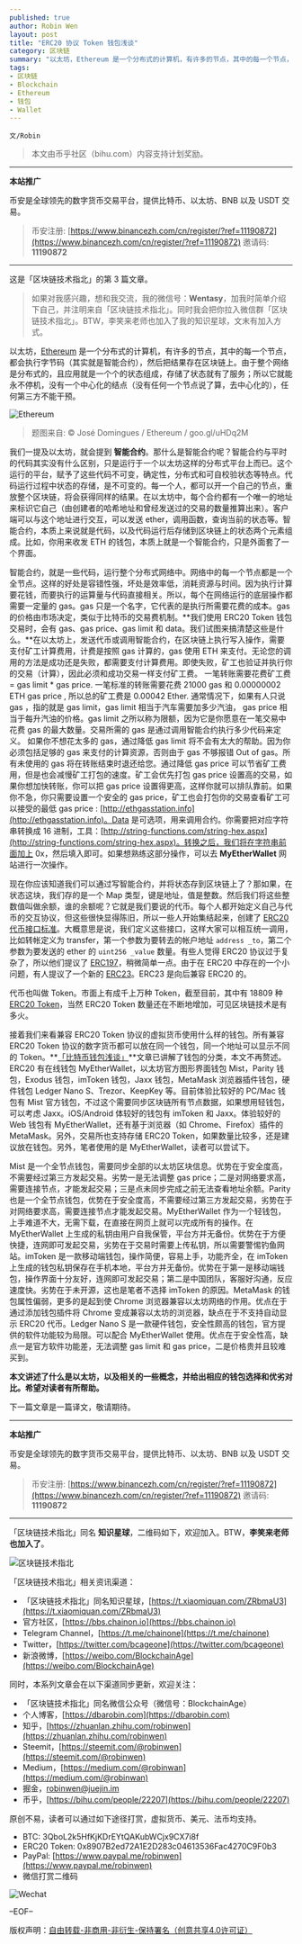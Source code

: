 ```yaml
---
published: true
author: Robin Wen
layout: post
title: "ERC20 协议 Token 钱包浅谈"
category: 区块链
summary: "以太坊，Ethereum 是一个分布式的计算机，有许多的节点，其中的每一个节点，都会执行字节码（其实就是智能合约），然后把结果存在区块链上。由于整个网络是分布式的，且应用就是一个个的状态组成，存储了状态就有了服务；所以它就能永不停机，没有一个中心化的结点（没有任何一个节点说了算，去中心化的），任何第三方不能干预。本文讲述了什么是以太坊，以及相关的一些概念，并给出相应的钱包选择和优劣对比。希望对读者有所帮助。"
tags:
- 区块链
- Blockchain
- Ethereum
- 钱包
- Wallet
---
```


`文/Robin`

> 本文由币乎社区（bihu.com）内容支持计划奖励。

***

**本站推广**

币安是全球领先的数字货币交易平台，提供比特币、以太坊、BNB 以及 USDT 交易。

> 币安注册: [https://www.binancezh.com/cn/register/?ref=11190872](https://www.binancezh.com/cn/register/?ref=11190872)
> 邀请码: **11190872**

***

这是「区块链技术指北」的第 3 篇文章。

> 如果对我感兴趣，想和我交流，我的微信号：**Wentasy**，加我时简单介绍下自己，并注明来自「区块链技术指北」。同时我会把你拉入微信群「区块链技术指北」。BTW，李笑来老师也加入了我的知识星球，文末有加入方式。

以太坊，[Ethereum](https://www.ethereum.org) 是一个分布式的计算机，有许多的节点，其中的每一个节点，都会执行字节码（其实就是智能合约），然后把结果存在区块链上。由于整个网络是分布式的，且应用就是一个个的状态组成，存储了状态就有了服务；所以它就能永不停机，没有一个中心化的结点（没有任何一个节点说了算，去中心化的），任何第三方不能干预。

![Ethereum](https://cdn.dbarobin.com/vW0Z1oB.jpg)

> 题图来自: © José Domingues / Ethereum / goo.gl/uHDq2M

我们一提及以太坊，就会提到 **智能合约**。那什么是智能合约呢？智能合约与平时的代码其实没有什么区别，只是运行于一个以太坊这样的分布式平台上而已。这个运行的平台，赋予了这些代码不可变，确定性，分布式和可自校验状态等特点。代码运行过程中状态的存储，是不可变的。每一个人，都可以开一个自己的节点，重放整个区块链，将会获得同样的结果。在以太坊中，每个合约都有一个唯一的地址来标识它自己（由创建者的哈希地址和曾经发送过的交易的数量推算出来）。客户端可以与这个地址进行交互，可以发送 ether，调用函数，查询当前的状态等。智能合约，本质上来说就是代码，以及代码运行后存储到区块链上的状态两个元素组成。比如，你用来收发 ETH 的钱包，本质上就是一个智能合约，只是外面套了一个界面。

智能合约，就是一些代码，运行整个分布式网络中。网络中的每一个节点都是一个全节点。这样的好处是容错性强，坏处是效率低，消耗资源与时间。因为执行计算要花钱，而要执行的运算量与代码直接相关。所以，每个在网络运行的底层操作都需要一定量的 gas。gas 只是一个名字，它代表的是执行所需要花费的成本。gas 的价格由市场决定，类似于比特币的交易费机制。**我们使用 ERC20 Token 钱包交易时，会有 gas、gas price、gas limit 和 data。我们试图来搞清楚这些是什么。**在以太坊上，发送代币或调用智能合约，在区块链上执行写入操作，需要支付矿工计算费用，计费是按照 gas 计算的，gas 使用 ETH 来支付。无论您的调用的方法是成功还是失败，都需要支付计算费用。即使失败，矿工也验证并执行你的交易（计算），因此必须和成功交易一样支付矿工费。 一笔转账需要花费矿工费 = gas limit * gas price. 一笔标准的转账需要花费 21000 gas 和 0.00000002 ETH gas price , 所以总的矿工费是 0.00042 Ether. 通常情况下，如果有人只说 gas ，指的就是 gas limit，gas limit 相当于汽车需要加多少汽油， gas price 相当于每升汽油的价格。gas limit 之所以称为限额，因为它是你愿意在一笔交易中花费 gas 的最大数量。交易所需的 gas 是通过调用智能合约执行多少代码来定义。 如果你不想花太多的 gas，通过降低 gas limit 将不会有太大的帮助。因为你必须包括足够的 gas 来支付的计算资源，否则由于 gas 不够报错 Out of gas。所有未使用的 gas 将在转账结束时退还给您。通过降低 gas price 可以节省矿工费用，但是也会减慢矿工打包的速度。矿工会优先打包 gas price 设置高的交易，如果你想加快转账，你可以把 gas price 设置得更高，这样你就可以排队靠前。如果你不急，你只需要设置一个安全的 gas price，矿工也会打包你的交易查看矿工可以接受的最低 gas price : [http://ethgasstation.info](http://ethgasstation.info)。Data 是可选项，用来调用合约。你需要把对应字符串转换成 16 进制，工具：[http://string-functions.com/string-hex.aspx](http://string-functions.com/string-hex.aspx)。转换之后，我们将在字符串前面加上 0x，然后填入即可。如果想熟练这部分操作，可以去 **MyEtherWallet** 网站进行一次操作。

现在你应该知道我们可以通过写智能合约，并将状态存到区块链上了？那如果，在状态这块，我们存的是一个 Map 类型，键是地址，值是整数。然后我们将这些整数值叫做余额，谁的余额呢？它就是我们要说的代币。每个人都开始定义自己与代币的交互协议，但这些很快显得陈旧，所以一些人开始集结起来，创建了 [ERC20 代币接口标准](https://github.com/ethereum/EIPs/blob/master/EIPS/eip-20-token-standard.md)。大概意思是说，我们定义这些接口，这样大家可以相互统一调用，比如转帐定义为 transfer，第一个参数为要转去的帐户地址 `address _to`，第二个参数为要发送的 ether 的 `uint256 _value` 数量。有些人觉得 ERC20 协议过于复杂了，所以他们提议了 [ERC197](https://github.com/ethereum/EIPs/issues/179)，稍微简单一点。由于在 ERC20 中存在的一个小问题，有人提议了一个新的 [ERC23](https://github.com/ethereum/EIPs/issues/223)。ERC23 是向后兼容 ERC20 的。

代币也叫做 Token。市面上有成千上万种 Token，截至目前，其中有 18809 种 [ERC20 Token](https://etherscan.io/tokens)，当然 ERC20 Token 数量还在不断地增加，可见区块链技术是有多火。

接着我们来看兼容 ERC20 Token 协议的虚拟货币使用什么样的钱包。所有兼容 ERC20 Token 协议的数字货币都可以放在同一个钱包，同一个地址可以显示不同的 Token。**[「比特币钱包浅谈」](https://dbarobin.com/2017/12/06/blockchain-btc-wallet)**文章已讲解了钱包的分类，本文不再赘述。ERC20 有在线钱包 MyEtherWallet，以太坊官方图形界面钱包 Mist，Parity 钱包，Exodus 钱包，imToken 钱包，Jaxx 钱包，MetaMask 浏览器插件钱包，硬件钱包 Ledger Nano S、Trezor、KeepKey 等。目前体验比较好的 PC/Mac 钱包有 Mist 官方钱包，不过这个需要同步区块链所有节点数据，如果想用轻钱包，可以考虑 Jaxx。iOS/Android 体较好的钱包有 imToken 和 Jaxx。体验较好的 Web 钱包有 MyEtherWallet，还有基于浏览器（如 Chrome、Firefox）插件的 MetaMask。另外，交易所也支持存储 ERC20 Token，如果数量比较多，还是建议放在钱包。另外，笔者使用的是 MyEtherWallet，读者可以尝试下。

Mist 是一个全节点钱包，需要同步全部的以太坊区块信息。优势在于安全度高，不需要经过第三方发起交易。劣势一是无法调整 gas price；二是对网络要求高，需要连接节点，才能发起交易；三是点未同步完成之前无法查看地址余额。Parity 也是一个全节点钱包，优势在于安全度高，不需要经过第三方发起交易，劣势在于对网络要求高，需要连接节点才能发起交易。MyEtherWallet 作为一个轻钱包，上手难道不大，无需下载，在直接在网页上就可以完成所有的操作。在 MyEtherWallet 上生成的私钥由用户自我保管，平台方并无备份。优势在于方便快捷，连网即可发起交易，劣势在于交易时需要上传私钥，所以需要警惕钓鱼网站。imToken 是一款移动端钱包，操作简便，容易上手，功能齐全，在 imToken 上生成的钱包私钥保存在手机本地，平台方并无备份。优势在于第一是移动端钱包，操作界面十分友好，连网即可发起交易；第二是中国团队，客服好沟通，反应速度快。劣势在于未开源，这也是笔者不选择 imToken 的原因。MetaMask 的钱包属性偏弱，更多的是起到使 Chrome 浏览器兼容以太坊网络的作用。优点在于通过添加钱包插件将 Chrome 变成兼容以太坊的浏览器，缺点在于不支持自动显示 ERC20 代币。Ledger Nano S 是一款硬件钱包，安全性颇高的钱包，官方提供的软件功能较为局限。可以配合 MyEtherWallet 使用。优点在于安全性高，缺点一是官方软件功能差，无法调整 gas limit 和 gas price，二是价格贵并且较难买到。

**本文讲述了什么是以太坊，以及相关的一些概念，并给出相应的钱包选择和优劣对比。希望对读者有所帮助。**

下一篇文章是一篇译文，敬请期待。

***

**本站推广**

币安是全球领先的数字货币交易平台，提供比特币、以太坊、BNB 以及 USDT 交易。

> 币安注册: [https://www.binancezh.com/cn/register/?ref=11190872](https://www.binancezh.com/cn/register/?ref=11190872)
> 邀请码: **11190872**

***

「区块链技术指北」同名 **知识星球**，二维码如下，欢迎加入。BTW，**李笑来老师也加入了**。

![区块链技术指北](https://cdn.dbarobin.com/pQxlDqF.jpg)

「区块链技术指北」相关资讯渠道：

* 「区块链技术指北」同名知识星球，[https://t.xiaomiquan.com/ZRbmaU3](https://t.xiaomiquan.com/ZRbmaU3)
* 官方社区，[https://bbs.chainon.io](https://bbs.chainon.io)
* Telegram Channel，[https://t.me/chainone](https://t.me/chainone)
* Twitter，[https://twitter.com/bcageone](https://twitter.com/bcageone)
* 新浪微博，[https://weibo.com/BlockchainAge](https://weibo.com/BlockchainAge)

同时，本系列文章会在以下渠道同步更新，欢迎关注：

* 「区块链技术指北」同名微信公众号（微信号：BlockchainAge）
* 个人博客，[https://dbarobin.com](https://dbarobin.com)
* 知乎，[https://zhuanlan.zhihu.com/robinwen](https://zhuanlan.zhihu.com/robinwen)
* Steemit，[https://steemit.com/@robinwen](https://steemit.com/@robinwen)
* Medium，[https://medium.com/@robinwan](https://medium.com/@robinwan)
* 掘金，[robinwen@juejin.im](https://juejin.im/user/5673ccae60b2260ee435f89a/posts)
* 币乎，[https://bihu.com/people/22207](https://bihu.com/people/22207)

原创不易，读者可以通过如下途径打赏，虚拟货币、美元、法币均支持。

* BTC: 3QboL2k5HfKjKDrEYtQAKubWCjx9CX7i8f
* ERC20 Token: 0x8907B2ed72A1E2D283c04613536Fac4270C9F0b3
* PayPal: [https://www.paypal.me/robinwen](https://www.paypal.me/robinwen)
* 微信打赏二维码

![Wechat](https://cdn.dbarobin.com/SzoNl5b.jpg)

–EOF–

版权声明：[自由转载-非商用-非衍生-保持署名（创意共享4.0许可证）](http://creativecommons.org/licenses/by-nc-nd/4.0/deed.zh)
